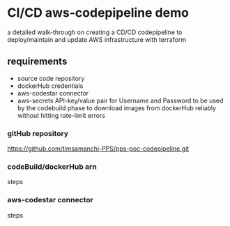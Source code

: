 # CI/CD aws-codepipeline demo
a detailed walk-through on creating a CD/CD codepipeline to deploy/maintain and update AWS infrastructure with terraform

## requirements
  * source code repository  
  * dockerHub credentials  
  * aws-codestar connector  
  * aws-secrets API-key/value pair for Username and Password to be used by the codebuild phase to download images from dockerHub reliably without hitting rate-limit errors

### gitHub repository
https://github.com/timsamanchi-PPS/pps-poc-codepipeline.git

### codeBuild/dockerHub arn
steps

### aws-codestar connector
steps
